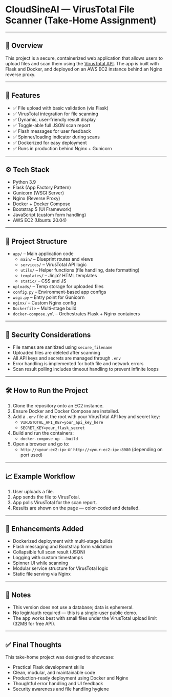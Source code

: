 # CloudSineAI — VirusTotal File Scanner (Take-Home Assignment)

---

## 🧠 Overview

This project is a secure, containerized web application that allows users to upload files and scan them using the [VirusTotal API](https://developers.virustotal.com/). The app is built with Flask and Docker, and deployed on an AWS EC2 instance behind an Nginx reverse proxy.

---

## 🚀 Features

- ✅ File upload with basic validation (via Flask)
- ✅ VirusTotal integration for file scanning
- ✅ Dynamic, user-friendly result display
- ✅ Toggle-able full JSON scan report
- ✅ Flash messages for user feedback
- ✅ Spinner/loading indicator during scans
- ✅ Dockerized for easy deployment
- ✅ Runs in production behind Nginx + Gunicorn

---

## ⚙️ Tech Stack

- Python 3.9
- Flask (App Factory Pattern)
- Gunicorn (WSGI Server)
- Nginx (Reverse Proxy)
- Docker + Docker Compose
- Bootstrap 5 (UI Framework)
- JavaScript (custom form handling)
- AWS EC2 (Ubuntu 20.04)

---

## 📂 Project Structure

- `app/` – Main application code
  - `main/` – Blueprint routes and views
  - `services/` – VirusTotal API logic
  - `utils/` – Helper functions (file handling, date formatting)
  - `templates/` – Jinja2 HTML templates
  - `static/` – CSS and JS
- `uploads/` – Temp storage for uploaded files
- `config.py` – Environment-based app configs
- `wsgi.py` – Entry point for Gunicorn
- `nginx/` – Custom Nginx config
- `Dockerfile` – Multi-stage build
- `docker-compose.yml` – Orchestrates Flask + Nginx containers

---

## 🔐 Security Considerations

- File names are sanitized using `secure_filename`
- Uploaded files are deleted after scanning
- All API keys and secrets are managed through `.env`
- Error handling is implemented for both file and network errors
- Scan result polling includes timeout handling to prevent infinite loops

---

## 🛠 How to Run the Project

1. Clone the repository onto an EC2 instance.
2. Ensure Docker and Docker Compose are installed.
3. Add a `.env` file at the root with your VirusTotal API key and secret key:
   - `VIRUSTOTAL_API_KEY=your_api_key_here`
   - `SECRET_KEY=your_flask_secret`
4. Build and run the containers:
   - `docker-compose up --build`
5. Open a browser and go to:
   - `http://<your-ec2-ip>` or `http://<your-ec2-ip>:8080` (depending on port used)

---

## 📈 Example Workflow

1. User uploads a file.
2. App sends the file to VirusTotal.
3. App polls VirusTotal for the scan report.
4. Results are shown on the page — color-coded and detailed.

---

## 🌟 Enhancements Added

- Dockerized deployment with multi-stage builds
- Flash messaging and Bootstrap form validation
- Collapsible full scan result (JSON)
- Logging with custom timestamps
- Spinner UI while scanning
- Modular service structure for VirusTotal logic
- Static file serving via Nginx

---

## 📌 Notes

- This version does not use a database; data is ephemeral.
- No login/auth required — this is a single-user public demo.
- The app works best with small files under the VirusTotal upload limit (32MB for free API).

---

## ✅ Final Thoughts

This take-home project was designed to showcase:

- Practical Flask development skills
- Clean, modular, and maintainable code
- Production-ready deployment using Docker and Nginx
- Thoughtful error handling and UI feedback
- Security awareness and file handling hygiene
